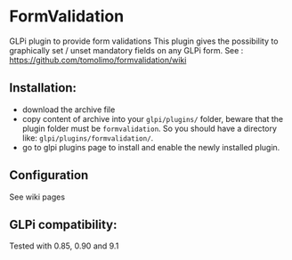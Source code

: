 # FormValidation
GLPi plugin to provide form validations
This plugin gives the possibility to graphically set / unset mandatory fields on any GLPi form.
See : https://github.com/tomolimo/formvalidation/wiki



## Installation:
- download the archive file
- copy content of archive into your `glpi/plugins/` folder, beware that the plugin folder must be `formvalidation`. So you should have a directory like: `glpi/plugins/formvalidation/`.
- go to glpi plugins page to install and enable the newly installed plugin.

## Configuration
See wiki pages

## GLPi compatibility:
Tested with 0.85, 0.90 and 9.1




